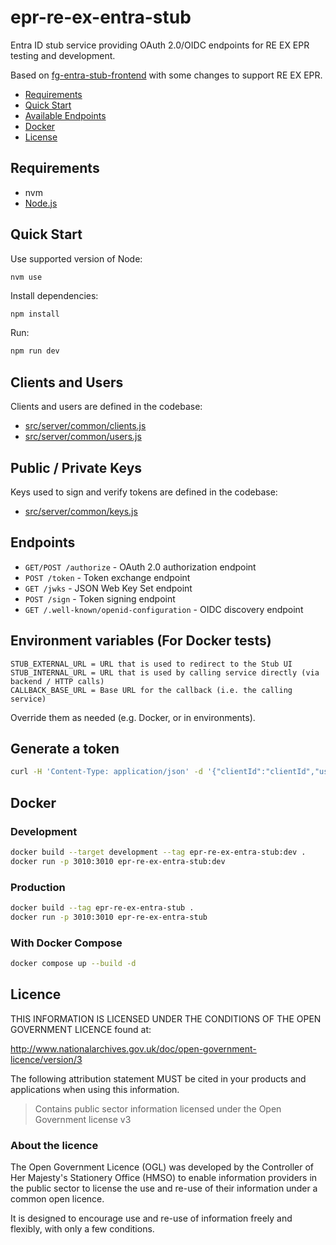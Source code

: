 # epr-re-ex-entra-stub

Entra ID stub service providing OAuth 2.0/OIDC endpoints for RE EX EPR testing and development.

Based on [fg-entra-stub-frontend](https://github.com/DEFRA/fg-entra-stub-frontend) with some changes to support RE EX EPR.

- [Requirements](#requirements)
- [Quick Start](#quick-start)
- [Available Endpoints](available-endpoints)
- [Docker](#docker)
- [License](#license)

## Requirements

- nvm
- [Node.js](http://nodejs.org/)

## Quick Start

Use supported version of Node:

```
nvm use
```

Install dependencies:

```bash
npm install
```

Run:

```bash
npm run dev
```

## Clients and Users

Clients and users are defined in the codebase:

- [src/server/common/clients.js](src/server/common/clients.js)
- [src/server/common/users.js](src/server/common/users.js)

## Public / Private Keys

Keys used to sign and verify tokens are defined in the codebase:

- [src/server/common/keys.js](src/server/common/keys.js)

## Endpoints

- `GET/POST /authorize` - OAuth 2.0 authorization endpoint
- `POST /token` - Token exchange endpoint
- `GET /jwks` - JSON Web Key Set endpoint
- `POST /sign` - Token signing endpoint
- `GET /.well-known/openid-configuration` - OIDC discovery endpoint

## Environment variables (For Docker tests)

```
STUB_EXTERNAL_URL = URL that is used to redirect to the Stub UI
STUB_INTERNAL_URL = URL that is used by calling service directly (via backend / HTTP calls)
CALLBACK_BASE_URL = Base URL for the callback (i.e. the calling service)
```

Override them as needed (e.g. Docker, or in environments).

## Generate a token

```sh
curl -H 'Content-Type: application/json' -d '{"clientId":"clientId","username":"ea@test.gov.uk"}' http://localhost:3010/sign
```

## Docker

### Development

```bash
docker build --target development --tag epr-re-ex-entra-stub:dev .
docker run -p 3010:3010 epr-re-ex-entra-stub:dev
```

### Production

```bash
docker build --tag epr-re-ex-entra-stub .
docker run -p 3010:3010 epr-re-ex-entra-stub
```

### With Docker Compose

```bash
docker compose up --build -d
```

## Licence

THIS INFORMATION IS LICENSED UNDER THE CONDITIONS OF THE OPEN GOVERNMENT LICENCE found at:

<http://www.nationalarchives.gov.uk/doc/open-government-licence/version/3>

The following attribution statement MUST be cited in your products and applications when using this information.

> Contains public sector information licensed under the Open Government license v3

### About the licence

The Open Government Licence (OGL) was developed by the Controller of Her Majesty's Stationery Office (HMSO) to enable
information providers in the public sector to license the use and re-use of their information under a common open
licence.

It is designed to encourage use and re-use of information freely and flexibly, with only a few conditions.
